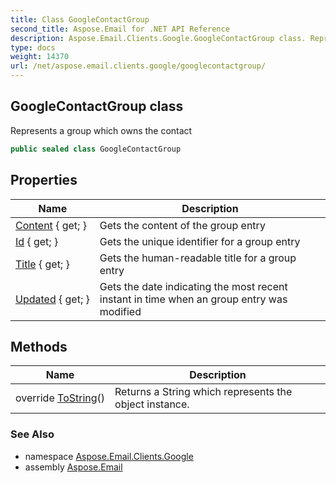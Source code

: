 ```yaml
---
title: Class GoogleContactGroup
second_title: Aspose.Email for .NET API Reference
description: Aspose.Email.Clients.Google.GoogleContactGroup class. Represents a group which owns the contact
type: docs
weight: 14370
url: /net/aspose.email.clients.google/googlecontactgroup/
---
```

## GoogleContactGroup class

Represents a group which owns the contact

```csharp
public sealed class GoogleContactGroup
```

## Properties

| Name | Description |
| --- | --- |
| [Content](../../aspose.email.clients.google/googlecontactgroup/content/) { get; } | Gets the content of the group entry |
| [Id](../../aspose.email.clients.google/googlecontactgroup/id/) { get; } | Gets the unique identifier for a group entry |
| [Title](../../aspose.email.clients.google/googlecontactgroup/title/) { get; } | Gets the human-readable title for a group entry |
| [Updated](../../aspose.email.clients.google/googlecontactgroup/updated/) { get; } | Gets the date indicating the most recent instant in time when an group entry was modified |

## Methods

| Name | Description |
| --- | --- |
| override [ToString](../../aspose.email.clients.google/googlecontactgroup/tostring/)() | Returns a String which represents the object instance. |

### See Also

* namespace [Aspose.Email.Clients.Google](../../aspose.email.clients.google/)
* assembly [Aspose.Email](../../)


